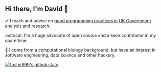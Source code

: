 ## Hi there, I'm David 👋

✔ I teach and advise on [good programming practices in UK Government analysis and research](https://github.com/best-practice-and-impact).

:octocat: I'm a huge advocate of open source and a keen contributor in my spare time.

:mushroom: I come from a computational biology background, but have an interest in software engineering, data science and other hackery. 

[![foster999's github stats](https://github-readme-stats.vercel.app/api?username=foster999&show_icons=true&count_private=true&hide=stars&theme=tokyonight)](https://github.com/foster999)

